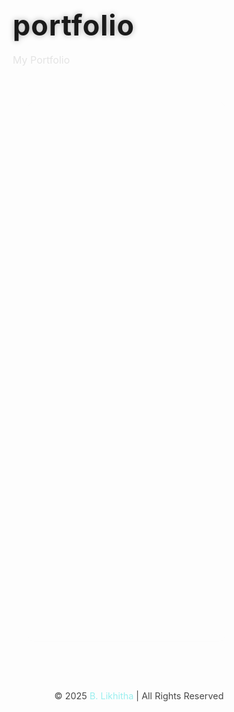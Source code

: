 # portfolio
My Portfolio
<!DOCTYPE html>
<html lang="en">
<head>
  <meta charset="UTF-8">
  <meta name="viewport" content="width=device-width, initial-scale=1.0">
  <title>B. Likhitha | Portfolio</title>
  <style>
    * {
      box-sizing: border-box;
      margin: 0;
      padding: 0;
    }

    body {
      font-family: 'Poppins', sans-serif;
      background: radial-gradient(circle at top left, #ff9ff3, #00d2d3, #5f27cd);
      background-size: 200% 200%;
      animation: bgShift 10s ease-in-out infinite alternate;
      color: #fff;
      display: flex;
      flex-direction: column;
      align-items: center;
      justify-content: center;
      min-height: 100vh;
      padding: 30px;
    }

    @keyframes bgShift {
      0% { background-position: left top; }
      100% { background-position: right bottom; }
    }

    .card {
      background: rgba(255, 255, 255, 0.12);
      border-radius: 20px;
      backdrop-filter: blur(12px);
      box-shadow: 0 0 25px rgba(255, 255, 255, 0.2);
      padding: 40px;
      width: 90%;
      max-width: 900px;
      text-align: center;
      animation: fadeIn 1.5s ease-in-out;
    }

    @keyframes fadeIn {
      from { opacity: 0; transform: scale(0.95); }
      to { opacity: 1; transform: scale(1); }
    }

    h1 {
      font-size: 2.8rem;
      letter-spacing: 1px;
      text-shadow: 0 0 10px rgba(0,0,0,0.3);
    }

    p.subtitle {
      font-size: 1.2rem;
      color: #f1f1f1;
      margin-bottom: 30px;
      font-weight: 300;
    }

    h2 {
      font-size: 1.6rem;
      color: #fff;
      text-align: left;
      margin-top: 25px;
      padding-left: 10px;
      border-left: 4px solid #fff;
      letter-spacing: 0.5px;
    }

    p, li {
      font-size: 1rem;
      line-height: 1.6;
      color: #e4e4e4;
      text-align: left;
    }

    ul {
      list-style-type: square;
      margin-left: 25px;
      margin-top: 10px;
    }

    li strong {
      color: #ffeaa7;
    }

    a {
      color: #74b9ff;
      text-decoration: none;
      transition: 0.3s;
    }

    a:hover {
      color: #00cec9;
      text-shadow: 0 0 8px rgba(255,255,255,0.7);
    }

    footer {
      margin-top: 40px;
      font-size: 0.9rem;
      opacity: 0.8;
      text-align: center;
    }

    footer span {
      color: #81ecec;
    }

    @media (max-width: 600px) {
      h1 { font-size: 2.2rem; }
      h2 { font-size: 1.4rem; }
      .card { padding: 25px; }
    }
  </style>
</head>
<body>

  <div class="card">
    <h1>B. Likhitha</h1>
    <p class="subtitle">AI & DS Student | Web Development & Data Science Enthusiast</p>

    <h2>About Me</h2>
    <p>
      I’m pursuing my B.Tech in Artificial Intelligence & Data Science at Mother Theresa 
      Institute of Engineering and Technology with a CGPA of 8.7. I’m passionate about 
      building intelligent web applications, exploring machine learning, and solving 
      real-world data problems creatively.
    </p>

    <h2>Skills</h2>
    <ul>
      <li>Web Development: HTML, CSS, JavaScript</li>
      <li>Programming: Python, C</li>
      <li>Data Analysis: Pandas, NumPy (Basic Level)</li>
    </ul>

    <h2>Projects</h2>
    <ul>
      <li><strong>Portfolio Website</strong> – A responsive personal website showcasing skills and achievements.</li>
      <li><strong>Web Page Designs</strong> – Custom UI pages with creative color palettes and modern layouts.</li>
    </ul>

    <h2>Contact</h2>
    <p>
      Email: <a href="mailto:likhitha301@gmail.com">likhitha301@gmail.com</a><br>
      Location: Mother Theresa Institute of Engineering and Technology
    </p>
  </div>

  <footer>
    © 2025 <span>B. Likhitha</span> | All Rights Reserved
  </footer>

</body>
</html>

